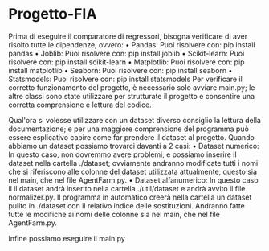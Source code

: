 # Progetto-FIA
Prima di eseguire il comparatore di regressori, bisogna verificare di aver risolto tutte le dipendenze, ovvero:
• Pandas:
  Puoi risolvere con: pip install pandas
• Joblib:
  Puoi risolvere con: pip install joblib
• Scikit-learn:
  Puoi risolvere con: pip install scikit-learn
• Matplotlib:
  Puoi risolvere con: pip install matplotlib
• Seaborn:
  Puoi risolvere con: pip install seaborn
• Statsmodels:
  Puoi risolvere con: pip install statsmodels
Per verificare il corretto funzionamento del progetto, è necessario solo avviare main.py; le altre classi sono state utilizzare per strutturate il progetto e consentire una corretta comprensione e lettura del codice.


Qual'ora si volesse utilizzare con un dataset diverso consiglio la lettura della documentazione; e per una maggiore comprensione del programma può essere esplicativo capire come far prendere il dataset al progetto.
Quando abbiamo un dataset possiamo trovarci davanti a 2 casi:
• Dataset numerico:
  In questo caso, non dovremmo avere problemi, e possiamo inserire il dataset nella cartella ./dataset; ovviamente andranno modificate tutti i nomi che si riferiscono alle colonne del dataset utilizzata attualmente, questo sia nel main, che nel file AgentFarm.py.
• Dataset alfanumerico:
  In questo caso il il dataset andrà inserito nella cartella ./util/dataset e andrà avvito il file normalizer.py. Il programma in automatico creerà nella cartella un dataset pulito in ./dataset con il relativo indice delle sostituzioni. Andranno fatte tutte le modifiche ai nomi delle colonne sia nel main, che nel file AgentFarm.py.

Infine possiamo eseguire il main.py
